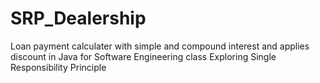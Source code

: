 # SRP_Dealership
Loan payment calculater with simple and compound interest and applies discount in Java for Software Engineering class 
Exploring Single Responsibility Principle
